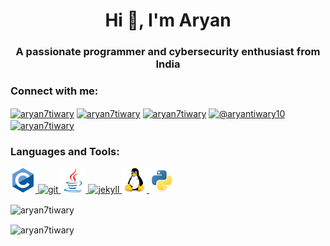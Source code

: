 <h1 align="center">Hi 👋, I'm Aryan</h1>
<h3 align="center">A passionate programmer and cybersecurity enthusiast from India</h3>

<h3 align="left">Connect with me:</h3>
<p align="left">
<a href="https://twitter.com/aryan7tiwary" target="blank"><img align="center" src="https://raw.githubusercontent.com/rahuldkjain/github-profile-readme-generator/master/src/images/icons/Social/twitter.svg" alt="aryan7tiwary" height="30" width="40" /></a>
<a href="https://linkedin.com/in/aryan7tiwary" target="blank"><img align="center" src="https://raw.githubusercontent.com/rahuldkjain/github-profile-readme-generator/master/src/images/icons/Social/linked-in-alt.svg" alt="aryan7tiwary" height="30" width="40" /></a>
<a href="https://www.codechef.com/users/aryan7tiwary" target="blank"><img align="center" src="https://cdn.jsdelivr.net/npm/simple-icons@3.1.0/icons/codechef.svg" alt="aryan7tiwary" height="30" width="40" /></a>
<a href="https://www.hackerrank.com/@aryantiwary10" target="blank"><img align="center" src="https://raw.githubusercontent.com/rahuldkjain/github-profile-readme-generator/master/src/images/icons/Social/hackerrank.svg" alt="@aryantiwary10" height="30" width="40" /></a>
<a href="https://www.leetcode.com/aryan7tiwary" target="blank"><img align="center" src="https://raw.githubusercontent.com/rahuldkjain/github-profile-readme-generator/master/src/images/icons/Social/leet-code.svg" alt="aryan7tiwary" height="30" width="40" /></a>
</p>

<h3 align="left">Languages and Tools:</h3>
<p align="left"> <a href="https://www.cprogramming.com/" target="_blank" rel="noreferrer"> <img src="https://raw.githubusercontent.com/devicons/devicon/master/icons/c/c-original.svg" alt="c" width="40" height="40"/> </a> <a href="https://git-scm.com/" target="_blank" rel="noreferrer"> <img src="https://www.vectorlogo.zone/logos/git-scm/git-scm-icon.svg" alt="git" width="40" height="40"/> </a> <a href="https://www.java.com" target="_blank" rel="noreferrer"> <img src="https://raw.githubusercontent.com/devicons/devicon/master/icons/java/java-original.svg" alt="java" width="40" height="40"/> </a> <a href="https://jekyllrb.com/" target="_blank" rel="noreferrer"> <img src="https://www.vectorlogo.zone/logos/jekyllrb/jekyllrb-icon.svg" alt="jekyll" width="40" height="40"/> </a> <a href="https://www.linux.org/" target="_blank" rel="noreferrer"> <img src="https://raw.githubusercontent.com/devicons/devicon/master/icons/linux/linux-original.svg" alt="linux" width="40" height="40"/> </a> <a href="https://www.python.org" target="_blank" rel="noreferrer"> <img src="https://raw.githubusercontent.com/devicons/devicon/master/icons/python/python-original.svg" alt="python" width="40" height="40"/> </a> </p>

<p><img align="center" src="https://github-readme-stats.vercel.app/api/top-langs?username=aryan7tiwary&show_icons=true&locale=en&layout=compact" alt="aryan7tiwary" /></p>

<p><img align="center" src="https://github-readme-streak-stats.herokuapp.com/?user=aryan7tiwary&" alt="aryan7tiwary" /></p>
